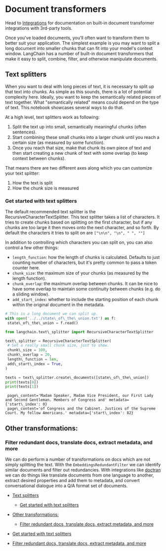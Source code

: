 # Document transformers

Head to [Integrations](/docs/integrations/document_transformers/) for documentation on built-in document transformer integrations with 3rd-party tools.

Once you've loaded documents, you'll often want to transform them to better suit your application. The simplest example
is you may want to split a long document into smaller chunks that can fit into your model's context window. LangChain
has a number of built-in document transformers that make it easy to split, combine, filter, and otherwise manipulate documents.

## Text splitters[​](#text-splitters "Direct link to Text splitters")

When you want to deal with long pieces of text, it is necessary to split up that text into chunks.
As simple as this sounds, there is a lot of potential complexity here. Ideally, you want to keep the semantically related pieces of text together. What "semantically related" means could depend on the type of text.
This notebook showcases several ways to do that.

At a high level, text splitters work as following:

1. Split the text up into small, semantically meaningful chunks (often sentences).
1. Start combining these small chunks into a larger chunk until you reach a certain size (as measured by some function).
1. Once you reach that size, make that chunk its own piece of text and then start creating a new chunk of text with some overlap (to keep context between chunks).

That means there are two different axes along which you can customize your text splitter:

1. How the text is split
1. How the chunk size is measured

### Get started with text splitters[​](#get-started-with-text-splitters "Direct link to Get started with text splitters")

The default recommended text splitter is the RecursiveCharacterTextSplitter. This text splitter takes a list of characters. It tries to create chunks based on splitting on the first character, but if any chunks are too large it then moves onto the next character, and so forth. By default the characters it tries to split on are `["\n\n", "\n", " ", ""]`

In addition to controlling which characters you can split on, you can also control a few other things:

- `length_function`: how the length of chunks is calculated. Defaults to just counting number of characters, but it's pretty common to pass a token counter here.
- `chunk_size`: the maximum size of your chunks (as measured by the length function).
- `chunk_overlap`: the maximum overlap between chunks. It can be nice to have some overlap to maintain some continuity between chunks (e.g. do a sliding window).
- `add_start_index`: whether to include the starting position of each chunk within the original document in the metadata.

```python
# This is a long document we can split up.  
with open('../../state\_of\_the\_union.txt') as f:  
 state\_of\_the\_union = f.read()  

```

```python
from langchain.text\_splitter import RecursiveCharacterTextSplitter  

```

```python
text\_splitter = RecursiveCharacterTextSplitter(  
 # Set a really small chunk size, just to show.  
 chunk\_size = 100,  
 chunk\_overlap = 20,  
 length\_function = len,  
 add\_start\_index = True,  
)  

```

```python
texts = text\_splitter.create\_documents([state\_of\_the\_union])  
print(texts[0])  
print(texts[1])  

```

```text
 page\_content='Madam Speaker, Madam Vice President, our First Lady and Second Gentleman. Members of Congress and' metadata={'start\_index': 0}  
 page\_content='of Congress and the Cabinet. Justices of the Supreme Court. My fellow Americans.' metadata={'start\_index': 82}  

```

## Other transformations:[​](#other-transformations "Direct link to Other transformations:")

### Filter redundant docs, translate docs, extract metadata, and more[​](#filter-redundant-docs-translate-docs-extract-metadata-and-more "Direct link to Filter redundant docs, translate docs, extract metadata, and more")

We can do perform a number of transformations on docs which are not simply splitting the text. With the
`EmbeddingsRedundantFilter` we can identify similar documents and filter out redundancies. With integrations like
[doctran](https://github.com/psychic-api/doctran/tree/main) we can do things like translate documents from one language
to another, extract desired properties and add them to metadata, and convert conversational dialogue into a Q/A format
set of documents.

- [Text splitters](#text-splitters)

  - [Get started with text splitters](#get-started-with-text-splitters)

- [Other transformations:](#other-transformations)

  - [Filter redundant docs, translate docs, extract metadata, and more](#filter-redundant-docs-translate-docs-extract-metadata-and-more)

- [Get started with text splitters](#get-started-with-text-splitters)

- [Filter redundant docs, translate docs, extract metadata, and more](#filter-redundant-docs-translate-docs-extract-metadata-and-more)
